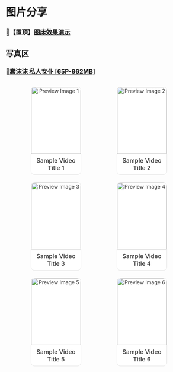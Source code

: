 # 图片分享

### 📌【置顶】[图床效果演示](/2024/img/)

<style>
        /* 页面整体样式 */
        /* body {
            background-color: #f5f5f5;
            display: flex;
            justify-content: center;
            align-items: center;
            min-height: 100vh;
            margin: 0;
        } */
        /* 包含多个展示框的容器 */
        .video-container {
            display: flex;
            flex-wrap: wrap; /* 自动换行 */
            justify-content: space-around; /* 每行的展示框均匀分布 */
            max-width: 1200px; /* 容器的最大宽度 */
            margin: 20px; /* 容器的外边距 */
        }
        /* 单个视频展示框 */
        .video-card {
            display: block; /* 链接占据整个展示框 */
            width: calc(25% - 20px); /* 每个展示框宽度占 25%，并考虑边距 */
            margin: 10px; /* 每个展示框之间的间距 */
            border: 1px solid #e3e3e3;
            border-radius: 10px;
            overflow: hidden;
            text-align: center;
            transition: box-shadow 0.3s ease;
            text-decoration: none; /* 去除链接下划线 */
            color: #333;
            background-color: #fff;
        }
        /* 响应式调整，每行展示框个数随屏幕大小变化 */
        @media (max-width: 1024px) {
            .video-card {
                width: calc(33.33% - 20px); /* 屏幕宽度小于1024px时，每行显示3个 */
            }
        }
        @media (max-width: 768px) {
            .video-card {
                width: calc(50% - 20px); /* 屏幕宽度小于768px时，每行显示2个 */
            }
        }
        @media (max-width: 480px) {
            .video-card {
                width: calc(100% - 20px); /* 屏幕宽度小于480px时，每行显示1个 */
            }
        }
        /* 图片样式和悬浮效果 */
        .video-card img {
            width: 100%; /* 图片宽度占满展示框 */
            height: 180px; /* 固定高度，保持统一 */
            object-fit: cover; /* 让图片充满展示框 */
            border-radius: 10px 10px 0 0;
            transition: transform 0.3s ease, box-shadow 0.3s ease;
        }
        /* 图片悬停时的轻微上浮和阴影效果 */
        .video-card img:hover {
            transform: scale(1.05);
            box-shadow: 0 10px 20px rgba(0, 0, 0, 0.2);
        }
        /* 标题样式 */
        .video-card-title {
            padding: 8px; /* 调整标题和图片的间距，变得更紧凑 */
            font-size: 16px;
            font-weight: 500;
            transition: color 0.3s ease;
        }
        /* 标题悬停时颜色变化 */
        .video-card-title:hover {
            color: #0073e6;
        }
    </style>
## 写真区

### 🎨[蠢沫沫 私人女仆 [65P-962MB]](/2024/img/蠢沫沫_私人女仆)
<div class="video-container">
    <!-- 视频展示框 1 -->
    <a href="/2024/img/蠢沫沫_私人女仆" class="video-card">
        <img src="https://im.wegal.eu.org/file/1728406343515_DSC00585.jpg" alt="Preview Image 1">
        <div class="video-card-title">Sample Video Title 1</div>
    </a>
    <!-- 视频展示框 2 -->
    <a href="/2024/img/蠢沫沫_私人女仆" class="video-card">
        <img src="https://im.wegal.eu.org/file/1728406343515_DSC00585.jpg" alt="Preview Image 2">
        <div class="video-card-title">Sample Video Title 2</div>
    </a>
    <!-- 视频展示框 3 -->
    <a href="/2024/img/蠢沫沫_私人女仆" class="video-card">
        <img src="https://im.wegal.eu.org/file/1728406343515_DSC00585.jpg" alt="Preview Image 3">
        <div class="video-card-title">Sample Video Title 3</div>
    </a>
    <!-- 视频展示框 4 -->
    <a href="h/2024/img/蠢沫沫_私人女仆" class="video-card">
        <img src="https://im.wegal.eu.org/file/1728406343515_DSC00585.jpg" alt="Preview Image 4">
        <div class="video-card-title">Sample Video Title 4</div>
    </a>
    <!-- 视频展示框 5 -->
    <a href="/2024/img/蠢沫沫_私人女仆" class="video-card">
        <img src="https://im.wegal.eu.org/file/1728406343515_DSC00585.jpg" alt="Preview Image 5">
        <div class="video-card-title">Sample Video Title 5</div>
    </a>
    <!-- 视频展示框 6 -->
    <a href="/2024/img/蠢沫沫_私人女仆" class="video-card">
        <img src="https://im.wegal.eu.org/file/1728406343515_DSC00585.jpg" alt="Preview Image 6">
        <div class="video-card-title">Sample Video Title 6</div>
    </a>
</div>
